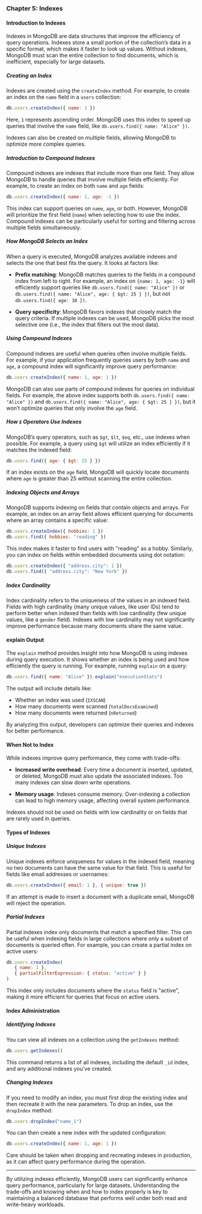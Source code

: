 ### Chapter 5: Indexes

#### Introduction to Indexes
Indexes in MongoDB are data structures that improve the efficiency of query operations. Indexes store a small portion of the collection’s data in a specific format, which makes it faster to look up values. Without indexes, MongoDB must scan the entire collection to find documents, which is inefficient, especially for large datasets.

##### Creating an Index
Indexes are created using the `createIndex` method. For example, to create an index on the `name` field in a `users` collection:

```js
db.users.createIndex({ name: 1 })
```

Here, `1` represents ascending order. MongoDB uses this index to speed up queries that involve the `name` field, like `db.users.find({ name: "Alice" })`.

Indexes can also be created on multiple fields, allowing MongoDB to optimize more complex queries.

##### Introduction to Compound Indexes
Compound indexes are indexes that include more than one field. They allow MongoDB to handle queries that involve multiple fields efficiently. For example, to create an index on both `name` and `age` fields:

```js
db.users.createIndex({ name: 1, age: -1 })
```

This index can support queries on `name`, `age`, or both. However, MongoDB will prioritize the first field (`name`) when selecting how to use the index. Compound indexes can be particularly useful for sorting and filtering across multiple fields simultaneously.

##### How MongoDB Selects an Index
When a query is executed, MongoDB analyzes available indexes and selects the one that best fits the query. It looks at factors like:

- **Prefix matching**: MongoDB matches queries to the fields in a compound index from left to right. For example, an index on `{name: 1, age: -1}` will efficiently support queries like `db.users.find({ name: "Alice" })` or `db.users.find({ name: "Alice", age: { $gt: 25 } })`, but not `db.users.find({ age: 30 })`.
  
- **Query specificity**: MongoDB favors indexes that closely match the query criteria. If multiple indexes can be used, MongoDB picks the most selective one (i.e., the index that filters out the most data).

##### Using Compound Indexes
Compound indexes are useful when queries often involve multiple fields. For example, if your application frequently queries users by both `name` and `age`, a compound index will significantly improve query performance:

```js
db.users.createIndex({ name: 1, age: 1 })
```

MongoDB can also use parts of compound indexes for queries on individual fields. For example, the above index supports both `db.users.find({ name: "Alice" })` and `db.users.find({ name: "Alice", age: { $gt: 25 } })`, but it won’t optimize queries that only involve the `age` field.

##### How `$` Operators Use Indexes
MongoDB’s query operators, such as `$gt`, `$lt`, `$eq`, etc., use indexes when possible. For example, a query using `$gt` will utilize an index efficiently if it matches the indexed field:

```js
db.users.find({ age: { $gt: 25 } })
```

If an index exists on the `age` field, MongoDB will quickly locate documents where `age` is greater than 25 without scanning the entire collection.

##### Indexing Objects and Arrays
MongoDB supports indexing on fields that contain objects and arrays. For example, an index on an array field allows efficient querying for documents where an array contains a specific value:

```js
db.users.createIndex({ hobbies: 1 })
db.users.find({ hobbies: "reading" })
```

This index makes it faster to find users with "reading" as a hobby. Similarly, you can index on fields within embedded documents using dot notation:

```js
db.users.createIndex({ "address.city": 1 })
db.users.find({ "address.city": "New York" })
```

##### Index Cardinality
Index cardinality refers to the uniqueness of the values in an indexed field. Fields with high cardinality (many unique values, like user IDs) tend to perform better when indexed than fields with low cardinality (few unique values, like a `gender` field). Indexes with low cardinality may not significantly improve performance because many documents share the same value.

#### explain Output
The `explain` method provides insight into how MongoDB is using indexes during query execution. It shows whether an index is being used and how efficiently the query is running. For example, running `explain` on a query:

```js
db.users.find({ name: "Alice" }).explain("executionStats")
```

The output will include details like:

- Whether an index was used (`IXSCAN`)
- How many documents were scanned (`totalDocsExamined`)
- How many documents were returned (`nReturned`)

By analyzing this output, developers can optimize their queries and indexes for better performance.

#### When Not to Index
While indexes improve query performance, they come with trade-offs:

- **Increased write overhead**: Every time a document is inserted, updated, or deleted, MongoDB must also update the associated indexes. Too many indexes can slow down write operations.
  
- **Memory usage**: Indexes consume memory. Over-indexing a collection can lead to high memory usage, affecting overall system performance.

Indexes should not be used on fields with low cardinality or on fields that are rarely used in queries.

#### Types of Indexes

##### Unique Indexes
Unique indexes enforce uniqueness for values in the indexed field, meaning no two documents can have the same value for that field. This is useful for fields like email addresses or usernames:

```js
db.users.createIndex({ email: 1 }, { unique: true })
```

If an attempt is made to insert a document with a duplicate email, MongoDB will reject the operation.

##### Partial Indexes
Partial indexes index only documents that match a specified filter. This can be useful when indexing fields in large collections where only a subset of documents is queried often. For example, you can create a partial index on active users:

```js
db.users.createIndex(
   { name: 1 },
   { partialFilterExpression: { status: "active" } }
)
```

This index only includes documents where the `status` field is "active", making it more efficient for queries that focus on active users.

#### Index Administration

##### Identifying Indexes
You can view all indexes on a collection using the `getIndexes` method:

```js
db.users.getIndexes()
```

This command returns a list of all indexes, including the default `_id` index, and any additional indexes you’ve created.

##### Changing Indexes
If you need to modify an index, you must first drop the existing index and then recreate it with the new parameters. To drop an index, use the `dropIndex` method:

```js
db.users.dropIndex("name_1")
```

You can then create a new index with the updated configuration:

```js
db.users.createIndex({ name: 1, age: 1 })
```

Care should be taken when dropping and recreating indexes in production, as it can affect query performance during the operation.

---

By utilizing indexes efficiently, MongoDB users can significantly enhance query performance, particularly for large datasets. Understanding the trade-offs and knowing when and how to index properly is key to maintaining a balanced database that performs well under both read and write-heavy workloads.